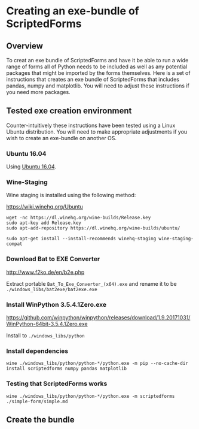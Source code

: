 # Creating an exe-bundle of ScriptedForms

## Overview

To creat an exe bundle of ScriptedForms and have it be able to run a wide range
of forms all of Python needs to be included as well as any potential packages
that might be imported by the forms themselves. Here is a set of instructions
that creates an exe bundle of ScriptedForms that includes pandas, numpy and
matplotlib. You will need to adjust these instructions if you need more
packages.

## Tested exe creation environment

Counter-intuitively these instructions have been tested using a Linux Ubuntu
distribution. You will need to make appropriate adjustments if you wish to
create an exe-bundle on another OS.

### Ubuntu 16.04

Using [Ubuntu 16.04](http://releases.ubuntu.com/16.04.4/ubuntu-16.04.4-desktop-amd64.iso).

### Wine-Staging

Wine staging is installed using the following method:

https://wiki.winehq.org/Ubuntu

    wget -nc https://dl.winehq.org/wine-builds/Release.key
    sudo apt-key add Release.key
    sudo apt-add-repository https://dl.winehq.org/wine-builds/ubuntu/

    sudo apt-get install --install-recommends winehq-staging wine-staging-compat

### Download Bat to EXE Converter

http://www.f2ko.de/en/b2e.php

Extract portable `Bat_To_Exe_Converter_(x64).exe` and rename it to be `./windows_libs/bat2exe/bat2exe.exe`

### Install WinPython 3.5.4.1Zero.exe

https://github.com/winpython/winpython/releases/download/1.9.20171031/WinPython-64bit-3.5.4.1Zero.exe

Install to `./windows_libs/python`

### Install dependencies

    wine ./windows_libs/python/python-*/python.exe -m pip --no-cache-dir install scriptedforms numpy pandas matplotlib

### Testing that ScriptedForms works

    wine ./windows_libs/python/python-*/python.exe -m scriptedforms ./simple-form/simple.md

## Create the bundle



